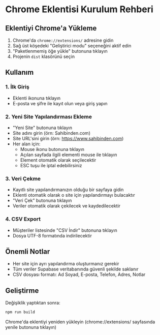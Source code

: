 # Chrome Eklentisi Kurulum Rehberi

## Eklentiyi Chrome'a Yükleme

1. Chrome'da `chrome://extensions/` adresine gidin
2. Sağ üst köşedeki "Geliştirici modu" seçeneğini aktif edin
3. "Paketlenmemiş öğe yükle" butonuna tıklayın
4. Projenin `dist` klasörünü seçin

## Kullanım

### 1. İlk Giriş
- Eklenti ikonuna tıklayın
- E-posta ve şifre ile kayıt olun veya giriş yapın

### 2. Yeni Site Yapılandırması Ekleme
- "Yeni Site" butonuna tıklayın
- Site adını girin (örn: Sahibinden.com)
- Site URL'sini girin (örn: https://www.sahibinden.com)
- Her alan için:
  - Mouse ikonu butonuna tıklayın
  - Açılan sayfada ilgili elementi mouse ile tıklayın
  - Element otomatik olarak seçilecektir
  - ESC tuşu ile iptal edebilirsiniz

### 3. Veri Çekme
- Kayıtlı site yapılandırmanızın olduğu bir sayfaya gidin
- Eklenti otomatik olarak o site için yapılandırmayı bulacaktır
- "Veri Çek" butonuna tıklayın
- Veriler otomatik olarak çekilecek ve kaydedilecektir

### 4. CSV Export
- Müşteriler listesinde "CSV İndir" butonuna tıklayın
- Dosya UTF-8 formatında indirilecektir

## Önemli Notlar

- Her site için ayrı yapılandırma oluşturmanız gerekir
- Tüm veriler Supabase veritabanında güvenli şekilde saklanır
- CSV dosyası formatı: Ad Soyad, E-posta, Telefon, Adres, Notlar

## Geliştirme

Değişiklik yaptıktan sonra:

```bash
npm run build
```

Chrome'da eklentiyi yeniden yükleyin (chrome://extensions/ sayfasında yenile butonuna tıklayın)
